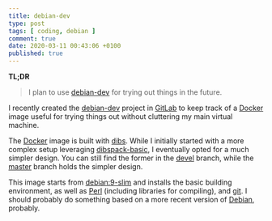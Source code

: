 ```yaml
---
title: debian-dev
type: post
tags: [ coding, debian ]
comment: true
date: 2020-03-11 00:43:06 +0100
published: true
---
```


**TL;DR**

> I plan to use [debian-dev][] for trying out things in the future.

I recently created the [debian-dev][] project in [GitLab][] to keep track of
a [Docker][] image useful for trying things out without cluttering my main
virtual machine.

The [Docker][] image is built with [dibs][]. While I initially started with
a more complex setup leveraging [dibspack-basic][], I eventually opted for a
much simpler design. You can still find the former in the [devel][] branch,
while the [master][] branch holds the simpler design.

This image starts from [debian:9-slim][] and installs the basic building
environment, as well as [Perl][] (including libraries for compiling), and
[git][]. I should probably do something based on a more recent version of
[Debian][], probably.

[debian-dev]: https://gitlab.com/polettix/debian-dev
[GitLab]: https://gitlab.com/
[Docker]: https://www.docker.com/
[dibs]: http://blog.polettix.it/hi-from-dibs/
[dibspack-basic]: https://github.com/polettix/dibspack-basic
[devel]: https://gitlab.com/polettix/debian-dev/-/tree/devel
[master]: https://gitlab.com/polettix/debian-dev/-/tree/master
[debian:9-slim]: https://hub.docker.com/layers/debian/library/debian/9-slim/images/sha256-061d959e814c2dbc0e47c6ceeee621ff5ae53d109728bb7767916eda20b5f459?context=explore
[Perl]: https://www.perl.org/
[git]: https://git-scm.com/
[Debian]: https://www.debian.org/
